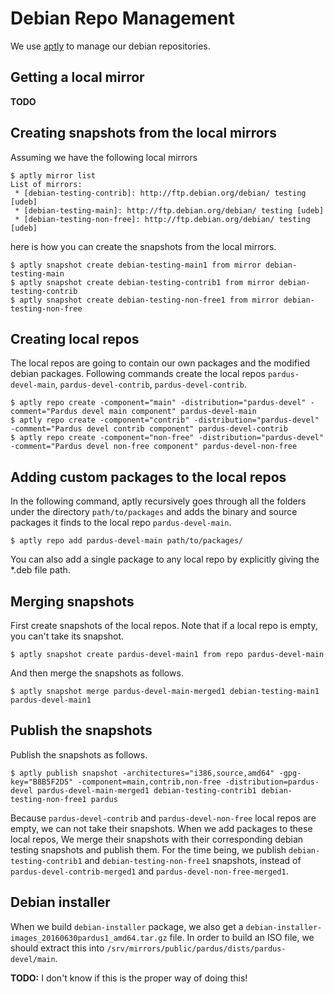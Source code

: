 # Debian Repo Management

We use [aptly][1] to manage our debian repositories.

## Getting a local mirror

**TODO**

## Creating snapshots from the local mirrors

Assuming we have the following local mirrors

```
$ aptly mirror list
List of mirrors:
 * [debian-testing-contrib]: http://ftp.debian.org/debian/ testing [udeb]
 * [debian-testing-main]: http://ftp.debian.org/debian/ testing [udeb]
 * [debian-testing-non-free]: http://ftp.debian.org/debian/ testing [udeb]
```

here is how you can create the snapshots from the local mirrors.

```
$ aptly snapshot create debian-testing-main1 from mirror debian-testing-main
$ aptly snapshot create debian-testing-contrib1 from mirror debian-testing-contrib
$ aptly snapshot create debian-testing-non-free1 from mirror debian-testing-non-free
```

## Creating local repos

The local repos are going to contain our own packages and the modified debian
packages. Following commands create the local repos `pardus-devel-main`,
`pardus-devel-contrib`, `pardus-devel-contrib`.

```
$ aptly repo create -component="main" -distribution="pardus-devel" -comment="Pardus devel main component" pardus-devel-main
$ aptly repo create -component="contrib" -distribution="pardus-devel" -comment="Pardus devel contrib component" pardus-devel-contrib
$ aptly repo create -component="non-free" -distribution="pardus-devel" -comment="Pardus devel non-free component" pardus-devel-non-free
```

## Adding custom packages to the local repos

In the following command, aptly recursively goes through all the folders under
the directory `path/to/packages` and adds the binary and source packages it
finds to the local repo `pardus-devel-main`.

```
$ aptly repo add pardus-devel-main path/to/packages/
```

You can also add a single package to any local repo by explicitly giving the
*.deb file path.

## Merging snapshots

First create snapshots of the local repos. Note that if a local repo is empty,
you can't take its snapshot.

```
$ aptly snapshot create pardus-devel-main1 from repo pardus-devel-main
```

And then merge the snapshots as follows.

```
$ aptly snapshot merge pardus-devel-main-merged1 debian-testing-main1 pardus-devel-main1 
```

## Publish the snapshots

Publish the snapshots as follows.

```
$ aptly publish snapshot -architectures="i386,source,amd64" -gpg-key="B8B5F2D5" -component=main,contrib,non-free -distribution=pardus-devel pardus-devel-main-merged1 debian-testing-contrib1 debian-testing-non-free1 pardus
```

Because `pardus-devel-contrib` and `pardus-devel-non-free` local repos are
empty, we can not take their snapshots. When we add packages to these local
repos, We merge their snapshots with their corresponding debian testing
snapshots and publish them. For the time being, we publish
`debian-testing-contrib1` and `debian-testing-non-free1` snapshots, instead of
`pardus-devel-contrib-merged1` and `pardus-devel-non-free-merged1`.


## Debian installer

When we build `debian-installer` package, we also get a
`debian-installer-images_20160630pardus1_amd64.tar.gz` file. In order to build
an ISO file, we should extract this into
`/srv/mirrors/public/pardus/dists/pardus-devel/main`.

**TODO:** I don't know if this is the proper way of doing this!


[1]:https://www.aptly.info/
